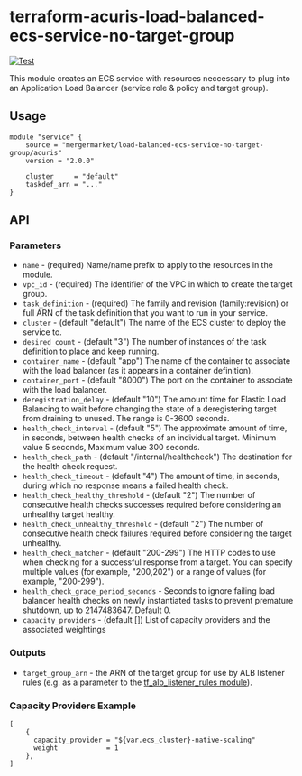 # terraform-acuris-load-balanced-ecs-service-no-target-group

[![Test](https://github.com/mergermarket/terraform-acuris-load-balanced-ecs-service-no-target-group/actions/workflows/test.yml/badge.svg)](https://github.com/mergermarket/terraform-acuris-load-balanced-ecs-service-no-target-group/actions/workflows/test.yml)

This module creates an ECS service with resources neccessary to plug into an Application Load Balancer (service role & policy and target group).

## Usage

    module "service" {
        source = "mergermarket/load-balanced-ecs-service-no-target-group/acuris"
        version = "2.0.0"
        
        cluster     = "default"
        taskdef_arn = "..."
    }

## API

### Parameters

* `name` - (required) Name/name prefix to apply to the resources in the module.
* `vpc_id` - (required) The identifier of the VPC in which to create the target group.
* `task_definition` - (required) The family and revision (family:revision) or full ARN of the task definition that you want to run in your service.
* `cluster` - (default "default") The name of the ECS cluster to deploy the service to. 
* `desired_count` - (default "3") The number of instances of the task definition to place and keep running.
* `container_name` - (default "app") The name of the container to associate with the load balancer (as it appears in a container definition). 
* `container_port` - (default "8000") The port on the container to associate with the load balancer. 
* `deregistration_delay` - (default "10") The amount time for Elastic Load Balancing to wait before changing the state of a deregistering target from draining to unused. The range is 0-3600 seconds.
* `health_check_interval` - (default "5") The approximate amount of time, in seconds, between health checks of an individual target. Minimum value 5 seconds, Maximum value 300 seconds.
* `health_check_path` - (default "/internal/healthcheck") The destination for the health check request. 
* `health_check_timeout` - (default "4") The amount of time, in seconds, during which no response means a failed health check.
* `health_check_healthy_threshold` - (default "2") The number of consecutive health checks successes required before considering an unhealthy target healthy.
* `health_check_unhealthy_threshold` - (default "2") The number of consecutive health check failures required before considering the target unhealthy.
* `health_check_matcher` - (default "200-299") The HTTP codes to use when checking for a successful response from a target. You can specify multiple values (for example, "200,202") or a range of values (for example, "200-299").
* `health_check_grace_period_seconds` - Seconds to ignore failing load balancer health checks on newly instantiated tasks to prevent premature shutdown, up to 2147483647. Default 0.
* `capacity_providers` - (default []) List of capacity providers and the associated weightings

### Outputs

* `target_group_arn` - the ARN of the target group for use by ALB listener rules (e.g. as a parameter to the [tf_alb_listener_rules module](https://github.com/mergermarket/tf_alb_listener_rules)).


### Capacity Providers Example
```
[
    {
      capacity_provider = "${var.ecs_cluster}-native-scaling"
      weight            = 1
    },
]
```